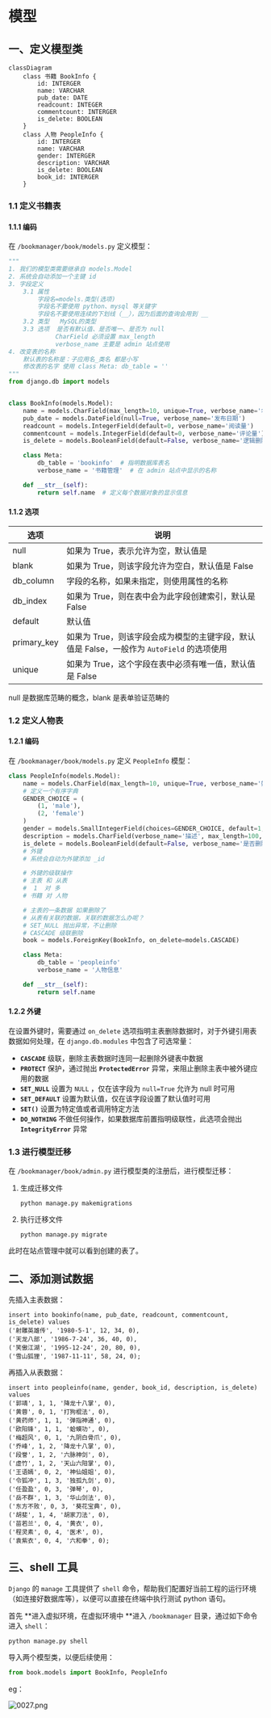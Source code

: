 # 模型

## 一、定义模型类

```mermaid
classDiagram
	class 书籍 BookInfo {
		id: INTERGER
		name: VARCHAR
		pub_date: DATE
		readcount: INTEGER
		commentcount: INTERGER
		is_delete: BOOLEAN
	}
	class 人物 PeopleInfo {
		id: INTERGER
		name: VARCHAR
		gender: INTERGER
		description: VARCHAR
		is_delete: BOOLEAN
		book_id: INTERGER
	}
```



### 1.1 定义书籍表

#### 1.1.1 编码


在 `/bookmanager/book/models.py` 定义模型：

```python
"""
1. 我们的模型类需要继承自 models.Model
2. 系统会自动添加一个主键 id
3. 字段定义
    3.1 属性
        字段名=models.类型(选项)
        字段名不要使用 python、mysql 等关键字
        字段名不要使用连续的下划线（__），因为后面的查询会用到 __
    3.2 类型   MySQL的类型
    3.3 选项  是否有默认值、是否唯一、是否为 null
             CharField 必须设置 max_length
             verbose_name 主要是 admin 站点使用
4. 改变表的名称
    默认表的名称是：子应用名_类名 都是小写
    修改表的名字 使用 class Meta: db_table = ''
"""
from django.db import models


class BookInfo(models.Model):
    name = models.CharField(max_length=10, unique=True, verbose_name='名称')
    pub_date = models.DateField(null=True, verbose_name='发布日期')
    readcount = models.IntegerField(default=0, verbose_name='阅读量')
    commentcount = models.IntegerField(default=0, verbose_name='评论量')
    is_delete = models.BooleanField(default=False, verbose_name='逻辑删除')

    class Meta:
        db_table = 'bookinfo'  # 指明数据库表名
        verbose_name = '书籍管理'  # 在 admin 站点中显示的名称

    def __str__(self):
        return self.name  # 定义每个数据对象的显示信息
```



#### 1.1.2 选项
| 选项        | 说明                                                         |
| ----------- | ------------------------------------------------------------ |
| null        | 如果为 True，表示允许为空，默认值是                          |
| blank       | 如果为 True，则该字段允许为空白，默认值是 False              |
| db_column   | 字段的名称，如果未指定，则使用属性的名称                     |
| db_index    | 如果为 True，则在表中会为此字段创建索引，默认是 False        |
| default     | 默认值                                                       |
| primary_key | 如果为 True，则该字段会成为模型的主键字段，默认值是 False，一般作为 `AutoField` 的选项使用 |
| unique      | 如果为 True，这个字段在表中必须有唯一值，默认值是 False      |

null 是数据库范畴的概念，blank 是表单验证范畴的



### 1.2 定义人物表

#### 1.2.1 编码

在 `/bookmanager/book/models.py` 定义 `PeopleInfo` 模型：

```python
class PeopleInfo(models.Model):
    name = models.CharField(max_length=10, unique=True, verbose_name='姓名')
    # 定义一个有序字典
    GENDER_CHOICE = (
        (1, 'male'),
        (2, 'female')
    )
    gender = models.SmallIntegerField(choices=GENDER_CHOICE, default=1, verbose_name='性别')
    description = models.CharField(verbose_name='描述', max_length=100, null=True)
    is_delete = models.BooleanField(default=False, verbose_name='是否删除')
    # 外键
    # 系统会自动为外键添加 _id

    # 外键的级联操作
    # 主表 和 从表
    #  1  对 多
    # 书籍 对 人物

    # 主表的一条数据 如果删除了
    # 从表有关联的数据，关联的数据怎么办呢？
    # SET_NULL 抛出异常，不让删除
    # CASCADE 级联删除
    book = models.ForeignKey(BookInfo, on_delete=models.CASCADE)

    class Meta:
        db_table = 'peopleinfo'
        verbose_name = '人物信息'

    def __str__(self):
        return self.name
```



#### 1.2.2 外键

在设置外键时，需要通过 `on_delete` 选项指明主表删除数据时，对于外键引用表数据如何处理，在 `django.db.modules` 中包含了可选常量：

* **`CASCADE`** 级联，删除主表数据时连同一起删除外键表中数据
* **`PROTECT`** 保护，通过抛出 **`ProtectedError`** 异常，来阻止删除主表中被外键应用的数据
* **`SET_NULL`** 设置为 `NULL` ，仅在该字段为 `null=True` 允许为 null 时可用
* **`SET_DEFAULT`** 设置为默认值，仅在该字段设置了默认值时可用
* **`SET()`** 设置为特定值或者调用特定方法
* **`DO_NOTHING`** 不做任何操作，如果数据库前置指明级联性，此选项会抛出 **`IntegrityError`** 异常



### 1.3 进行模型迁移

在 `/bookmanager/book/admin.py` 进行模型类的注册后，进行模型迁移：

1. 生成迁移文件

   `python manage.py makemigrations`

2. 执行迁移文件

   `python manage.py migrate`

此时在站点管理中就可以看到创建的表了。



## 二、添加测试数据

先插入主表数据：

```mysql
insert into bookinfo(name, pub_date, readcount, commentcount, is_delete) values 
('射雕英雄传', '1980-5-1', 12, 34, 0),
('天龙八部', '1986-7-24', 36, 40, 0),
('笑傲江湖', '1995-12-24', 20, 80, 0),
('雪山狐狸', '1987-11-11', 58, 24, 0);
```

再插入从表数据：

```mysql
insert into peopleinfo(name, gender, book_id, description, is_delete) values 
('郭靖', 1, 1, '降龙十八掌', 0),
('黄蓉', 0, 1, '打狗棍法', 0),
('黄药师', 1, 1, '弹指神通', 0),
('欧阳锋', 1, 1, '蛤蟆功', 0),
('梅超风', 0, 1, '九阴白骨爪', 0),
('乔峰', 1, 2, '降龙十八掌', 0),
('段誉', 1, 2, '六脉神剑', 0),
('虚竹', 1, 2, '天山六阳掌', 0),
('王语嫣', 0, 2, '神仙姐姐', 0),
('令狐冲', 1, 3, '独孤九剑', 0),
('任盈盈', 0, 3, '弹琴', 0),
('岳不群', 1, 3, '华山剑法', 0),
('东方不败', 0, 3, '葵花宝典', 0),
('胡斐', 1, 4, '胡家刀法', 0),
('苗若兰', 0, 4, '黄衣', 0),
('程灵素', 0, 4, '医术', 0),
('袁紫衣', 0, 4, '六和拳', 0);
```

## 三、shell 工具

`Django` 的 `manage` 工具提供了 `shell` 命令，帮助我们配置好当前工程的运行环境（如连接好数据库等），以便可以直接在终端中执行测试 python 语句。

首先 **进入虚拟环境，在虚拟环境中 **进入 `/bookmanager` 目录，通过如下命令进入 `shell`：

```shell
python manage.py shell
```

导入两个模型类，以便后续使用：

```python
from book.models import BookInfo, PeopleInfo
```

eg：

<img src="D:\workspace\zpan\django_learn\static\0027.png" alt="0027.png" style="zoom:100%;" />



















